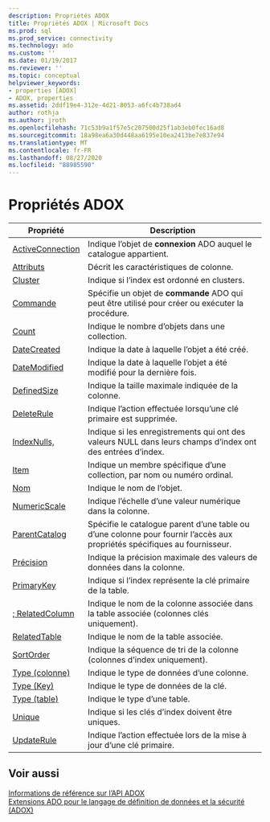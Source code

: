 ```yaml
---
description: Propriétés ADOX
title: Propriétés ADOX | Microsoft Docs
ms.prod: sql
ms.prod_service: connectivity
ms.technology: ado
ms.custom: ''
ms.date: 01/19/2017
ms.reviewer: ''
ms.topic: conceptual
helpviewer_keywords:
- properties [ADOX]
- ADOX, properties
ms.assetid: 2ddf19e4-312e-4d21-8053-a6fc4b738ad4
author: rothja
ms.author: jroth
ms.openlocfilehash: 71c53b9a1f57e5c207500d25f1ab3eb0fec16ad8
ms.sourcegitcommit: 18a98ea6a30d448aa6195e10ea2413be7e837e94
ms.translationtype: MT
ms.contentlocale: fr-FR
ms.lasthandoff: 08/27/2020
ms.locfileid: "88985590"
---
```

# <a name="adox-properties"></a>Propriétés ADOX

|Propriété|Description|  
|-|-|  
|[ActiveConnection](./activeconnection-property-adox.md)|Indique l’objet de **connexion** ADO auquel le catalogue appartient.|  
|[Attributs](./attributes-property-adox.md)|Décrit les caractéristiques de colonne.|  
|[Cluster](./clustered-property-adox.md)|Indique si l’index est ordonné en clusters.|  
|[Commande](./command-property-adox.md)|Spécifie un objet de **commande** ADO qui peut être utilisé pour créer ou exécuter la procédure.|  
|[Count](../ado-api/count-property-ado.md)|Indique le nombre d’objets dans une collection.|  
|[DateCreated](./datecreated-property-adox.md)|Indique la date à laquelle l’objet a été créé.|  
|[DateModified](./datemodified-property-adox.md)|Indique la date à laquelle l’objet a été modifié pour la dernière fois.|  
|[DefinedSize](./definedsize-property-adox.md)|Indique la taille maximale indiquée de la colonne.|  
|[DeleteRule](./deleterule-property-adox.md)|Indique l’action effectuée lorsqu’une clé primaire est supprimée.|  
|[IndexNulls,](./indexnulls-property-adox.md)|Indique si les enregistrements qui ont des valeurs NULL dans leurs champs d’index ont des entrées d’index.|  
|[Item](../ado-api/item-property-ado.md)|Indique un membre spécifique d’une collection, par nom ou numéro ordinal.|  
|[Nom](./name-property-adox.md)|Indique le nom de l’objet.|  
|[NumericScale](./numericscale-property-adox.md)|Indique l’échelle d’une valeur numérique dans la colonne.|  
|[ParentCatalog](./parentcatalog-property-adox.md)|Spécifie le catalogue parent d’une table ou d’une colonne pour fournir l’accès aux propriétés spécifiques au fournisseur.|  
|[Précision](./precision-property-adox.md)|Indique la précision maximale des valeurs de données dans la colonne.|  
|[PrimaryKey](./primarykey-property-adox.md)|Indique si l’index représente la clé primaire de la table.|  
|[; RelatedColumn](./relatedcolumn-property-adox.md)|Indique le nom de la colonne associée dans la table associée (colonnes clés uniquement).|  
|[RelatedTable](./relatedtable-property-adox.md)|Indique le nom de la table associée.|  
|[SortOrder](./sortorder-property-adox.md)|Indique la séquence de tri de la colonne (colonnes d’index uniquement).|  
|[Type (colonne)](./type-property-column-adox.md)|Indique le type de données d’une colonne.|  
|[Type (Key)](./type-property-key-adox.md)|Indique le type de données de la clé.|  
|[Type (table)](./type-property-table-adox.md)|Indique le type d’une table.|  
|[Unique](./unique-property-adox.md)|Indique si les clés d’index doivent être uniques.|  
|[UpdateRule](./updaterule-property-adox.md)|Indique l’action effectuée lors de la mise à jour d’une clé primaire.|  
  
## <a name="see-also"></a>Voir aussi  
 [Informations de référence sur l’API ADOX](./adox-object-model.md?view=sql-server-ver15)   
 [Extensions ADO pour le langage de définition de données et la sécurité (ADOX)](../../guide/extensions/ado-extensions-for-data-definition-language-and-security-adox.md)
